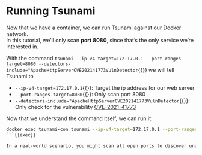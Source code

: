 # Running Tsunami

Now that we have a container, we can run Tsunami against our Docker network.  
In this tutorial, we’ll only scan **port 8080**, since that’s the only service we’re interested in.

With the command `tsunami --ip-v4-target=172.17.0.1 --port-ranges-target=8080 --detectors-include="ApacheHttpServerCVE202141773VulnDetector`{{}} we will tell Tsunami to
- `--ip-v4-target=172.17.0.1`{{}}: Target the ip address for our web server
- `--port-ranges-target=8080`{{}}: Only scan port 8080 
- `--detectors-include="ApacheHttpServerCVE202141773VulnDetector`{{}}: Only check for the vulnerability [CVE-2021-41773](https://www.cve.org/CVERecord?id=CVE-2021-41773)

Now that we understand the command itself, we can run it:

```bash
docker exec tsunami-con tsunami --ip-v4-target=172.17.0.1 --port-ranges-target=8080 --detectors-include="ApacheHttpServerCVE202141773VulnDetector"
```{{exec}}

In a real-world scenario, you might scan all open ports to discover unauthorized or suspicious services. You might also wish to use all available detectors to maximize the number of vulnerabilities found. Here, we’re limiting the scan to a known legitimate service with focus on a specific vulnerability to simplify the process.